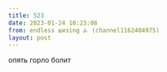 ```yaml
---
title: 523
date: 2023-01-24 10:23:08
from: endless шизing ⍼ (channel1162404975)
layout: post
---
```


опять горло болит
